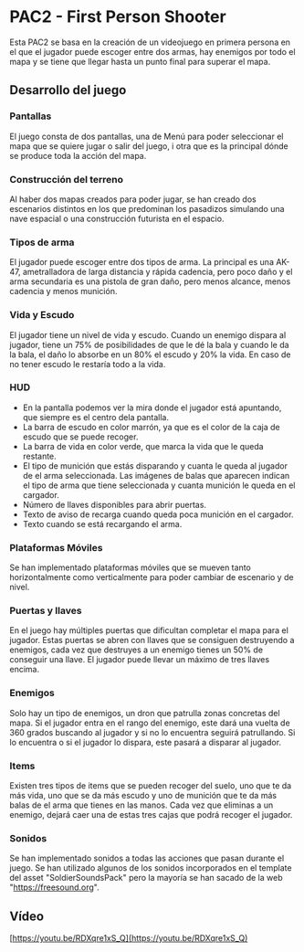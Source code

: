 # PAC2 - First Person Shooter

Esta PAC2 se basa en la creación de un videojuego en primera persona en el que el jugador puede escoger entre dos armas, hay enemigos por todo el mapa y se tiene que llegar hasta un punto final para superar el mapa.

## Desarrollo del juego

### Pantallas
El juego consta de dos pantallas, una de Menú para poder seleccionar el mapa que se quiere jugar o salir del juego, i otra que es la principal dónde se produce toda la acción del mapa.


### Construcción del terreno
Al haber dos mapas creados para poder jugar, se han creado dos escenarios distintos en los que predominan los pasadizos simulando una nave espacial o una construcción futurista en el espacio.

### Tipos de arma
El jugador puede escoger entre dos tipos de arma. La principal es una AK-47, ametralladora de larga distancia y rápida cadencia, pero poco daño y el arma secundaria es una pistola de gran daño, pero menos alcance, menos cadencia y menos munición.

### Vida y Escudo
El jugador tiene un nivel de vida y escudo. Cuando un enemigo dispara al jugador, tiene un 75% de posibilidades de que le dé la bala y cuando le da la bala, el daño lo absorbe en un 80% el escudo y 20% la vida. En caso de no tener escudo le restaría todo a la vida.

### HUD
- En la pantalla podemos ver la mira donde el jugador está apuntando, que siempre es el centro dela pantalla.
- La barra de escudo en color marrón, ya que es el color de la caja de escudo que se puede recoger.
- La barra de vida en color verde, que marca la vida que le queda restante.
- El tipo de munición que estás disparando y cuanta le queda al jugador de el arma seleccionada. Las imágenes de balas que aparecen indican el tipo de arma que tiene seleccionada y cuanta munición le queda en el cargador.
- Número de llaves disponibles para abrir puertas.
- Texto de aviso de recarga cuando queda poca munición en el cargador.
- Texto cuando se está recargando el arma.

### Plataformas Móviles
Se han implementado plataformas móviles que se mueven tanto horizontalmente como verticalmente para poder cambiar de escenario y de nivel.

### Puertas y llaves
En el juego hay múltiples puertas que dificultan completar el mapa para el jugador. Estas puertas se abren con llaves que se consiguen destruyendo a enemigos, cada vez que destruyes a un enemigo tienes un 50% de conseguir una llave. El jugador puede llevar un máximo de tres llaves encima.

### Enemigos
Solo hay un tipo de enemigos, un dron que patrulla zonas concretas del mapa. Si el jugador entra en el rango del enemigo, este dará una vuelta de 360 grados buscando al jugador y si no lo encuentra seguirá patrullando. Si lo encuentra o si el jugador lo dispara, este pasará a disparar al jugador.

### Items
Existen tres tipos de items que se pueden recoger del suelo, uno que te da más vida, uno que se da más escudo y uno de munición que te da más balas de el arma que tienes en las manos.
Cada vez que eliminas a un enemigo, dejará caer una de estas tres cajas que podrá recoger el jugador.

### Sonidos
Se han implementado sonidos a todas las acciones que pasan durante el juego. Se han utilizado algunos de los sonidos incorporados en el template del asset "SoldierSoundsPack" pero la mayoría se han sacado de la web "https://freesound.org".

## Vídeo
[https://youtu.be/RDXqre1xS_Q](https://youtu.be/RDXqre1xS_Q)